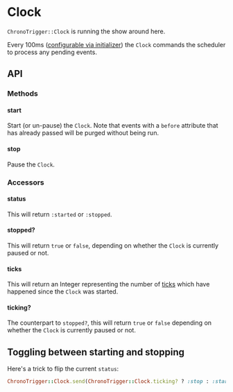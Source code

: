 # Clock

`ChronoTrigger::Clock` is running the show around here.

Every 100ms \([configurable via initializer](setup.md#optional-create-an-initializer)\) the `Clock` commands the scheduler to process any pending events.

## API

### Methods

#### start

Start \(or un-pause\) the `Clock`. Note that events with a `before` attribute that has already passed will be purged without being run.

#### stop

Pause the `Clock`.

### Accessors

#### status

This will return `:started` or `:stopped`.

#### stopped?

This will return `true` or `false`, depending on whether the `Clock` is currently paused or not.

#### ticks

This will return an Integer representing the number of [ticks](time.md#ticks) which have happened since the `Clock` was started.

#### ticking?

The counterpart to `stopped?`, this will return `true` or `false` depending on whether the `Clock` is currently paused or not.

## Toggling between starting and stopping

Here's a trick to flip the current `status`:

```ruby
ChronoTrigger::Clock.send(ChronoTrigger::Clock.ticking? ? :stop : :start)
```

